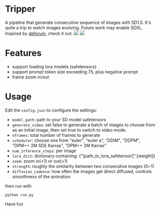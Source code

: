 # Tripper
A pipeline that generate consecutive sequence of images with SD1.5. It's quite a trip to watch images evolving. Future work may enable SDXL. Inspired by [deforum](https://deforum.art/), check it out.
![](preview/sample1.gif) ![](preview/sample2.gif)
# Features
- support loading lora models (safetensors)
- support prompt token size exceeding 75, plus negative prompt
- frame zoom in/out 
# Usage
Edit the `config.json` to configure the settings:
- `model_path`: path to your SD model safetensors
- `generate_video`: set false to generate a batch of images to choose from as an initial image, then set true to switch to video mode.
- `nframes`: total number of frames to generate
- `scheduler`: choose one from "euler", "euler a", "DDIM", "DDPM", "DPM++ 2M SDE Karras", "DPM++ 2M Karras"
- `num_inference_steps`: per image
- `lora_dict`: dictionary containing: {"[path_to_lora_safetensor]":[weight]}
- `zoom`: zoom in(<1) or out(>1)
- `strength`: roughly the similarity between two consecutive images (0~1)
- `diffusion_cadence`: how often the images get direct diffused, controls smoothness of the animation

then run with
```
python run.py
```

Have fun
